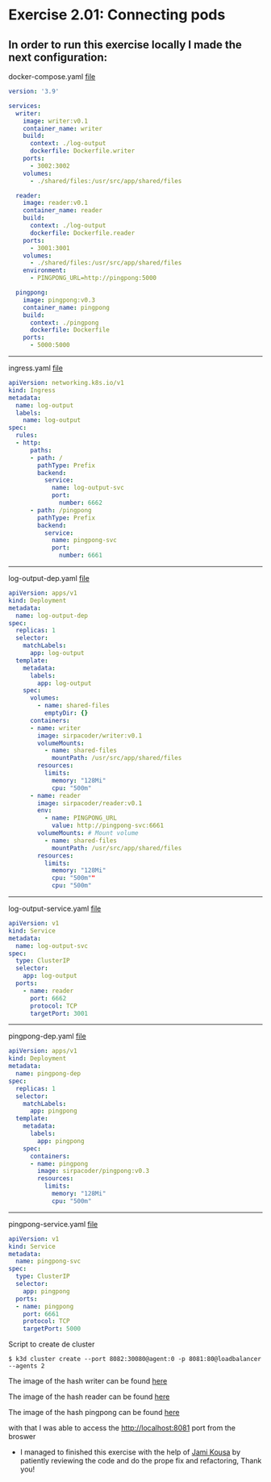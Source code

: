 # Exercise 2.01: Connecting pods

## In order to run this exercise locally I made the next configuration:
docker-compose.yaml [file](./docker-compose.yml)
```yaml
version: '3.9'

services:
  writer:
    image: writer:v0.1
    container_name: writer
    build:
      context: ./log-output
      dockerfile: Dockerfile.writer
    ports:
      - 3002:3002
    volumes:
      - ./shared/files:/usr/src/app/shared/files

  reader:
    image: reader:v0.1
    container_name: reader
    build:
      context: ./log-output
      dockerfile: Dockerfile.reader
    ports:
      - 3001:3001
    volumes:
      - ./shared/files:/usr/src/app/shared/files
    environment:
      - PINGPONG_URL=http://pingpong:5000

  pingpong:
    image: pingpong:v0.3
    container_name: pingpong
    build:
      context: ./pingpong
      dockerfile: Dockerfile
    ports:
      - 5000:5000
```
___
ingress.yaml [file](./manifests/ingress.yaml)
```yaml
apiVersion: networking.k8s.io/v1
kind: Ingress
metadata:
  name: log-output
  labels:
    name: log-output
spec:
  rules:
  - http:
      paths:
      - path: /
        pathType: Prefix
        backend:
          service:
            name: log-output-svc
            port: 
              number: 6662
      - path: /pingpong
        pathType: Prefix
        backend:
          service:
            name: pingpong-svc
            port: 
              number: 6661
```
___
log-output-dep.yaml [file](./manifests/log-output-dep.yml)
```yaml
apiVersion: apps/v1
kind: Deployment
metadata:
  name: log-output-dep
spec:
  replicas: 1
  selector:
    matchLabels:
      app: log-output
  template:
    metadata:
      labels:
        app: log-output
    spec:
      volumes:
        - name: shared-files
          emptyDir: {}
      containers:
      - name: writer
        image: sirpacoder/writer:v0.1
        volumeMounts:
          - name: shared-files
            mountPath: /usr/src/app/shared/files
        resources:
          limits:
            memory: "128Mi"
            cpu: "500m"
      - name: reader
        image: sirpacoder/reader:v0.1
        env:
          - name: PINGPONG_URL
            value: http://pingpong-svc:6661
        volumeMounts: # Mount volume
          - name: shared-files
            mountPath: /usr/src/app/shared/files
        resources:
          limits:
            memory: "128Mi"
            cpu: "500m""
            cpu: "500m"
```
___
log-output-service.yaml [file](./manifests/log-output-service.yaml)
```yaml
apiVersion: v1
kind: Service
metadata:
  name: log-output-svc
spec:
  type: ClusterIP
  selector:
    app: log-output
  ports:
    - name: reader
      port: 6662
      protocol: TCP
      targetPort: 3001
```
___
pingpong-dep.yaml [file](./manifests/pingpong-dep.yml)
```yaml
apiVersion: apps/v1
kind: Deployment
metadata:
  name: pingpong-dep
spec:
  replicas: 1
  selector:
    matchLabels:
      app: pingpong
  template:
    metadata:
      labels:
        app: pingpong
    spec:
      containers:
      - name: pingpong
        image: sirpacoder/pingpong:v0.3
        resources:
          limits:
            memory: "128Mi"
            cpu: "500m"

```
___
pingpong-service.yaml [file](./manifests/pingpong-service.yaml)
```yaml
apiVersion: v1
kind: Service
metadata:
  name: pingpong-svc
spec:
  type: ClusterIP
  selector:
    app: pingpong
  ports:
  - name: pingpong
    port: 6661
    protocol: TCP
    targetPort: 5000
```


Script to create de cluster
```
$ k3d cluster create --port 8082:30080@agent:0 -p 8081:80@loadbalancer --agents 2
```

The image of the hash writer can be found [here](https://hub.docker.com/r/sirpacoder/writer)

The image of the hash reader can be found [here](https://hub.docker.com/r/sirpacoder/reader)

The image of the hash pingpong can be found [here](https://hub.docker.com/r/sirpacoder/pingpong)

with that I was able to access the [http://localhost:8081](http://localhost:8081) port from the broswer

* I managed to finished this exercise with the help of [Jami Kousa](https://github.com/Jakousa) by patiently reviewing the code and do the prope fix and refactoring, Thank you!